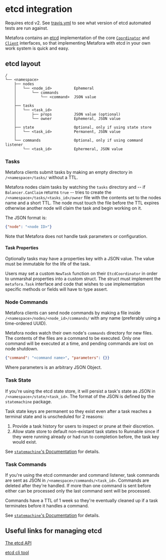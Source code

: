 # etcd integration

Requires etcd v2. See [travis.yml](../.travis.yml) to see what version of etcd
automated tests are run against.

Metafora contains an [etcd](https://go.etcd.io/etcd) implementation of
the core
[`Coordinator`](https://godoc.org/github.com/lytics/metafora#Coordinator) and
[`Client`](http://godoc.org/github.com/lytics/metafora#Client) interfaces, so
that implementing Metafora with etcd in your own work system is quick and easy.

## etcd layout

```
/
└── <namespace>
    ├── nodes
    │   └── <node_id>          Ephemeral
    │       └── commands
    │           └── <command>  JSON value
    │
    ├── tasks
    │   └── <task_id>
    │       ├── props          JSON value (optional)
    │       └── owner          Ephemeral, JSON value
    │
    ├── state                  Optional, only if using state store
    │   └── <task_id>          Permanent, JSON value
    │
    └── commands               Optional, only if using command listener
        └── <task_id>          Ephermeral, JSON value

```

### Tasks

Metafora clients submit tasks by making an empty directory in
`/<namespace>/tasks/` without a TTL.

Metafora nodes claim tasks by watching the `tasks` directory and -- if
`Balancer.CanClaim` returns `true` -- tries to create the
`/<namespace>/tasks/<tasks_id>/owner` file with the contents set to the nodes
name and a short TTL. The node must touch the file before the TTL expires
otherwise another node will claim the task and begin working on it.

The JSON format is:

```json
{"node": "<node ID>"}
```

Note that Metafora does not handle task parameters or configuration.

#### Task Properties

Optionally tasks may have a properties key with a JSON value. The value must be
immutable for the life of the task.

Users may set a custom `NewTask` function on their `EtcdCoordinator` in order
to unmarshal properties into a custom struct. The struct must implement the
`metafora.Task` interface and code that wishes to use implementation specific
methods or fields will have to type assert.

### Node Commands

Metafora clients can send node commands by making a file inside
`/<namespace>/nodes/<node_id>/commands/` with any name (preferably using a time-ordered
UUID).

Metafora nodes watch their own node's `commands` directory for new files. The
contents of the files are a command to be executed. Only one command will be
executed at a time, and pending commands are lost on node shutdown.

```json
{"command": "<command name>", "parameters": {}}
```

Where parameters is an arbitrary JSON Object.

### Task State

If you're using the etcd state store, it will persist a task's state as JSON in
`/<namespace>/state/<task_id>`.  The format of the JSON is defined by the
`statemachine` package.

Task state keys are permanent so they exist even after a task reaches a
terminal state and is unscheduled for 2 reasons:

1. Provide a task history for users to inspect or prune at their discretion.
2. Allow state store to default non-existant task states to Runnable since if
   they were running already or had run to completion before, the task key
   would exist.

See [`statemachine`'s Documentation](../statemachine/README.md) for details.

### Task Commands

If you're using the etcd commander and command listener, task commands are sent
as JSON in `/<namespace>/commands/<task_id>`. Commands are deleted after
they're handled. If more than one command is sent before either can be
processed only the last command sent will be processed.

Commands have a TTL of 1 week so they're eventually cleaned up if a task
terminates before it handles a command.

See [`statemachine`'s Documentation](../statemachine/README.md) for details.

## Useful links for managing etcd

[The etcd API](https://coreos.com/docs/distributed-configuration/etcd-api/)

[etcd cli tool](https://github.com/coreos/etcdctl)

